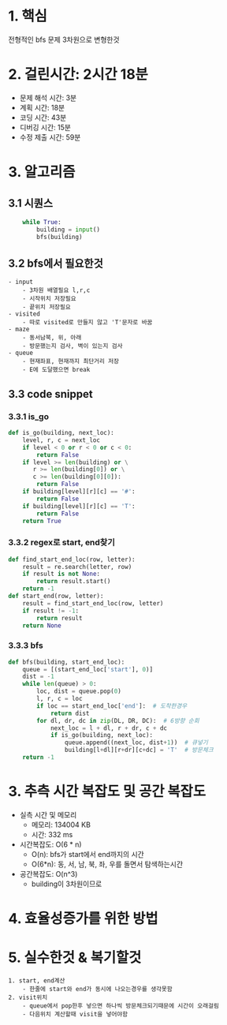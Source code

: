 # 1. 핵심
전형적인 bfs 문제
3차원으로 변형한것
# 2. 걸린시간: 2시간 18분
 * 문제 해석 시간: 3분
 * 계획 시간: 18분
 * 코딩 시간: 43분
 * 디버깅 시간: 15분
 * 수정 제출 시간: 59분 


# 3.  알고리즘
## 3.1 시퀀스
```python
    while True:
        building = input()
        bfs(building)
```
## 3.2 bfs에서 필요한것
```
- input
    - 3차원 배열필요 l,r,c
    - 시작위치 저장필요
    - 끝위치 저장필요
- visited
    - 따로 visited로 만들지 않고 'T'문자로 바꿈
- maze
    - 동서남북, 위, 아래
    - 방문했는지 검사, 벽이 있는지 검사
- queue
    - 현재좌표, 현재까지 최단거리 저장
    - E에 도달했으면 break
```

## 3.3 code snippet
### 3.3.1 is_go
```python
def is_go(building, next_loc):
    level, r, c = next_loc
    if level < 0 or r < 0 or c < 0:
        return False
    if level >= len(building) or \
       r >= len(building[0]) or \
       c >= len(building[0][0]):
        return False
    if building[level][r][c] == '#':
        return False
    if building[level][r][c] == 'T':
        return False
    return True
```
### 3.3.2 regex로 start, end찾기
```python
def find_start_end_loc(row, letter):
    result = re.search(letter, row)
    if result is not None:
        return result.start()
    return -1
def start_end(row, letter):
    result = find_start_end_loc(row, letter)
    if result != -1:
        return result
    return None
```
### 3.3.3 bfs
```python
def bfs(building, start_end_loc):
    queue = [(start_end_loc['start'], 0)]  
    dist = -1
    while len(queue) > 0:
        loc, dist = queue.pop(0)
        l, r, c = loc
        if loc == start_end_loc['end']:  # 도착한경우
            return dist        
        for dl, dr, dc in zip(DL, DR, DC):  # 6방향 순회
            next_loc = l + dl, r + dr, c + dc
            if is_go(building, next_loc):
                queue.append((next_loc, dist+1))  # 큐넣기
                building[l+dl][r+dr][c+dc] = 'T'  # 방문체크
    return -1
```
# 3. 추측 시간 복잡도 및 공간 복잡도
- 실측 시간 및 메모리
    - 메모리: 134004 KB
    - 시간: 332 ms
- 시간복잡도: O(6 * n)
    -  O(n): bfs가 start에서 end까지의 시간
    -  O(6*n): 동, 서, 남, 북, 좌, 우를 돌면서 탐색하는시간
- 공간복잡도: O(n^3)
    - building이 3차원이므로
    
# 4. 효율성증가를 위한 방법
# 5. 실수한것 & 복기할것
```
1. start, end계산
    - 한줄에 start와 end가 동시에 나오는경우를 생각못함
2. visit위치
    - queue에서 pop한후 넣으면 하나씩 방문체크되기때문에 시간이 오래걸림
    - 다음위치 계산할때 visit을 넣어야함
```